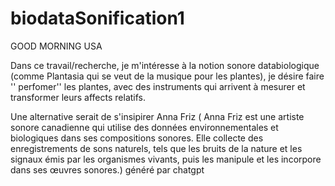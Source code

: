 # biodataSonification1
GOOD MORNING USA 

Dans ce travail/recherche, je m'intéresse à la notion sonore databiologique (comme Plantasia qui se veut de la musique pour les plantes), 
je désire faire '' perfomer'' les plantes, avec des instruments qui arrivent à mesurer et transformer leurs affects relatifs.

Une alternative serait de s'insipirer Anna Friz ( Anna Friz est une artiste sonore canadienne qui utilise des données environnementales et biologiques dans ses compositions sonores. Elle collecte des enregistrements de sons naturels, tels que les bruits de la nature et les signaux émis par les organismes vivants, puis les manipule et les incorpore dans ses œuvres sonores.) généré par chatgpt


